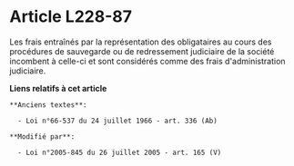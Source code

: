 # Article L228-87

Les frais entraînés par la représentation des obligataires au cours des procédures de sauvegarde ou de redressement
judiciaire de la société incombent à celle-ci et sont considérés comme des frais d'administration judiciaire.

**Liens relatifs à cet article**

	**Anciens textes**:

	  - Loi n°66-537 du 24 juillet 1966 - art. 336 (Ab)

	**Modifié par**:

	  - Loi n°2005-845 du 26 juillet 2005 - art. 165 (V)

